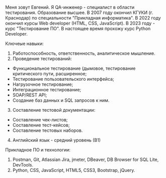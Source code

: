 Меня зовут Евгений. 
Я QA-инженер - специалист в области тестирования. Образование высшее. 
В 2007 году окончил КГУКИ (г. Краснодар) по специальности "Прикладная информатика".
В 2022 году окончил курсы Web developer (HTML, CSS, JavaScript).
В 2023 году - курс "Тестирование ПО".
В настоящее время прохожу курс Python Developer.

Ключеые навыки:
1. Работоспособность, ответственность, аналитическое мышление.
2. Проведение тестирований:
- Функциональное тестирование (дымовое, тестирование критического пути, расширенное;
- Тестирование пользовательского интерфейса;
- Нагрузочное тестирование;
- Интеграционное тестирование;
- SOAP/REST API;
- Создание баз данных и SQL запросов к ним.
3. Составление тестовой документации:
- Составление чек-листов;
- Составление тест-кейсов;
- Составление тестовых наборов.
4. Английский язык - средний уровень (В1)

Прикладное ПО и технологии:
1. Postman, Git, Atlassian Jira, jmeter, DBeaver, DB Browser for SQL Lite, DevTools. 
2. Python, CSS, JavaScript, HTML5, CSS3, Bootstrap, jQuery.

